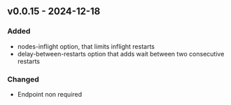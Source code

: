 ## v0.0.15 - 2024-12-18
### Added
* nodes-inflight option, that limits inflight restarts
* delay-between-restarts option that adds wait between two consecutive restarts
### Changed
* Endpoint non required
